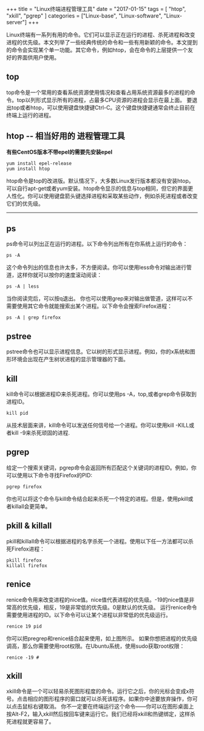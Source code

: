 +++
title = "Linux终端进程管理工具"
date = "2017-01-15"
tags = [ "htop", "xkill", "pgrep"  ]
categories = ["Linux-base", "Linux-software", "Linux-server"]
+++

​	Linux终端有一系列有用的命令。它们可以显示正在运行的进程、杀死进程和改变进程的优先级。本文列举了一些经典传统的命令和一些有用新颖的命令。本文提到的命令会实现某个单一功能。其它命令，例如htop，会在命令的上层提供一个友好的界面供用户使用。

## top
top命令是一个常用的查看系统资源使用情况和查看占用系统资源最多的进程的命令。top以列形式显示所有的进程，占最多CPU资源的进程会显示在最上面。
要退出top或者htop，可以使用键盘快捷键Ctrl-C。这个键盘快捷键通常会终止目前在终端上运行的进程。

<!-- more -->

## htop -- 相当好用的 进程管理工具
**有些CentOS版本不带epel的需要先安装epel**
```
yum install epel-release
yum install htop
```
htop命令是top的改进版。默认情况下，大多数Linux发行版本都没有安装htop。可以自行apt-get或者yum安装。htop命令显示的信息与top相同，但它的界面更人性化。你可以使用键盘箭头键选择进程和采取某些动作，例如杀死进程或者改变它们的优先级。

---

## ps
ps命令可以列出正在运行的进程。以下命令列出所有在你系统上运行的命令：
```
ps -A 
```
这个命令列出的信息也许太多，不方便阅读。你可以使用less命令对输出进行管道，这样你就可以按你的速度滚动阅读：
```
ps -A | less 
```
当你阅读完后，可以按q退出。
你也可以使用grep来对输出做管道，这样可以不需要使用其它命令就能搜索出某个进程。以下命令会搜索Firefox进程：
```
ps -A | grep firefox 
```
## pstree
pstree命令也可以显示进程信息。它以树的形式显示进程。例如，你的x系统和图形环境会出现在产生树状进程的显示管理器的下面。

## kill
kill命令可以根据进程ID来杀死进程。你可以使用ps -A，top,或者grep命令获取到进程ID。
```
kill pid 
```
从技术层面来讲，kill命令可以发送任何信号给一个进程。你可以使用kill -KILL或者kill -9来杀死顽固的进程.

## pgrep
给定一个搜索关键词，pgrep命令会返回所有匹配这个关键词的进程ID。例如，你可以使用以下命令寻找Firefox的PID:
```
pgrep firefox 
```
你也可以将这个命令与kill命令结合起来杀死一个特定的进程。但是，使用pkill或者killall会更简单。
## pkill & killall
pkill和killall命令可以根据进程的名字杀死一个进程。使用以下任一方法都可以杀死Firefox进程：
```
pkill firefox 
killall firefox 
```
## renice
renice命令用来改变进程的nice值。nice值代表进程的优先级。-19的nice值是非常高的优先级，相反，19是非常低的优先级。0是默认的优先级。
运行renice命令需要使用进程的ID。以下命令可以让某个进程以非常低的优先级运行。
```
renice 19 pid 
```
你可以把pregrep和renice结合起来使用，如上图所示。
如果你想把进程的优先级调高，那么你需要使用root权限。在Ubuntu系统，使用sudo获取root权限：
```
renice -19 # 
```
## xkill
xkill命令是一个可以轻易杀死图形程度的命令。运行它之后，你的光标会变成x符号。点击相应的图形程序的窗口就可以杀死该程序。如果你中途要放弃操作，你可以点击鼠标右键取消。
你不一定要在终端运行这个命令——你可以在图形桌面上按Alt-F2，输入xkill然后按回车键来运行它。我们已经将xkill和热键绑定，这样杀死进程就更容易了。

